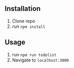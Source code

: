 ![]()

## Installation

1. Clone repo
2. run `npm install`

## Usage

1. run `npm run todolist`
2. Navigate to `localhost:3000`
